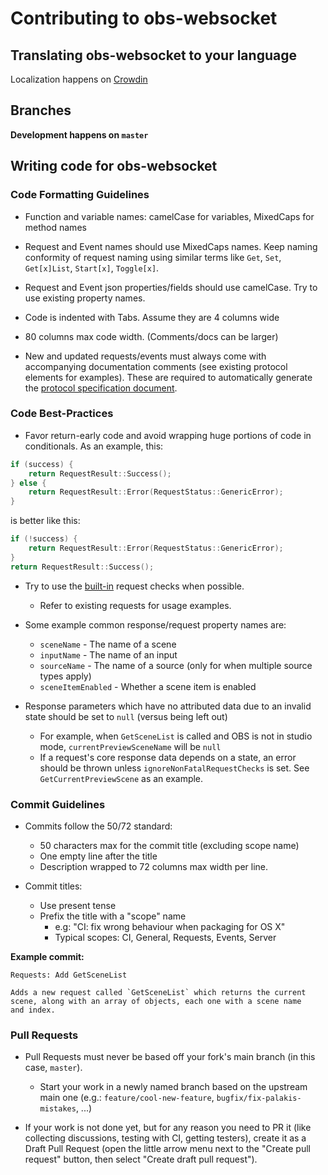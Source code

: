 # Contributing to obs-websocket

## Translating obs-websocket to your language

Localization happens on [Crowdin](https://crowdin.com/project/obs-websocket)

## Branches

**Development happens on `master`**

## Writing code for obs-websocket

### Code Formatting Guidelines

* Function and variable names: camelCase for variables, MixedCaps for method names

* Request and Event names should use MixedCaps names. Keep naming conformity of request naming using similar terms like `Get`, `Set`, `Get[x]List`, `Start[x]`, `Toggle[x]`.

* Request and Event json properties/fields should use camelCase. Try to use existing property names.

* Code is indented with Tabs. Assume they are 4 columns wide

* 80 columns max code width. (Comments/docs can be larger)

* New and updated requests/events must always come with accompanying documentation comments (see existing protocol elements for examples).
These are required to automatically generate the [protocol specification document](docs/generated/protocol.md).

### Code Best-Practices

* Favor return-early code and avoid wrapping huge portions of code in conditionals. As an example, this:
```cpp
if (success) {
    return RequestResult::Success();
} else {
    return RequestResult::Error(RequestStatus::GenericError);
}
```
is better like this:
```cpp
if (!success) {
    return RequestResult::Error(RequestStatus::GenericError);
}
return RequestResult::Success();
```

* Try to use the [built-in](https://github.com/Palakis/obs-websocket/blob/master/src/requesthandler/rpc/Request.h) request checks when possible.
    * Refer to existing requests for usage examples.

* Some example common response/request property names are:
    * `sceneName` - The name of a scene
    * `inputName` - The name of an input
    * `sourceName` - The name of a source (only for when multiple source types apply)
    * `sceneItemEnabled` - Whether a scene item is enabled

* Response parameters which have no attributed data due to an invalid state should be set to `null` (versus being left out)
    * For example, when `GetSceneList` is called and OBS is not in studio mode, `currentPreviewSceneName` will be `null`
    * If a request's core response data depends on a state, an error should be thrown unless `ignoreNonFatalRequestChecks` is set. See `GetCurrentPreviewScene` as an example.

### Commit Guidelines

* Commits follow the 50/72 standard:
    * 50 characters max for the commit title (excluding scope name)
    * One empty line after the title
    * Description wrapped to 72 columns max width per line.

* Commit titles:
    * Use present tense
    * Prefix the title with a "scope" name
        * e.g: "CI: fix wrong behaviour when packaging for OS X"
        * Typical scopes: CI, General, Requests, Events, Server

**Example commit:**

```
Requests: Add GetSceneList

Adds a new request called `GetSceneList` which returns the current
scene, along with an array of objects, each one with a scene name
and index.
```

### Pull Requests

* Pull Requests must never be based off your fork's main branch (in this case, `master`).
    * Start your work in a newly named branch based on the upstream main one (e.g.: `feature/cool-new-feature`, `bugfix/fix-palakis-mistakes`, ...)

* If your work is not done yet, but for any reason you need to PR it (like collecting discussions, testing with CI, getting testers),
    create it as a Draft Pull Request (open the little arrow menu next to the "Create pull request" button, then select "Create draft pull request").